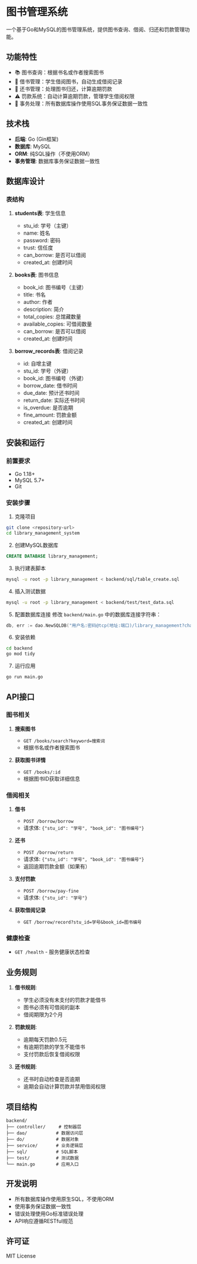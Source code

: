 # 图书管理系统

一个基于Go和MySQL的图书管理系统，提供图书查询、借阅、归还和罚款管理功能。

## 功能特性

- 📚 图书查询：根据书名或作者搜索图书
- 📖 借书管理：学生借阅图书，自动生成借阅记录
- 🔄 还书管理：处理图书归还，计算逾期罚款
- ⚠️ 罚款系统：自动计算逾期罚款，管理学生借阅权限
- 🎯 事务处理：所有数据库操作使用SQL事务保证数据一致性

## 技术栈

- **后端**: Go (Gin框架)
- **数据库**: MySQL
- **ORM**: 纯SQL操作（不使用ORM）
- **事务管理**: 数据库事务保证数据一致性

## 数据库设计

### 表结构

1. **students表**: 学生信息
   - stu_id: 学号（主键）
   - name: 姓名
   - password: 密码
   - trust: 信任度
   - can_borrow: 是否可以借阅
   - created_at: 创建时间

2. **books表**: 图书信息
   - book_id: 图书编号（主键）
   - title: 书名
   - author: 作者
   - description: 简介
   - total_copies: 总馆藏数量
   - available_copies: 可借阅数量
   - can_borrow: 是否可以借阅
   - created_at: 创建时间

3. **borrow_records表**: 借阅记录
   - id: 自增主键
   - stu_id: 学号（外键）
   - book_id: 图书编号（外键）
   - borrow_date: 借书时间
   - due_date: 预计还书时间
   - return_date: 实际还书时间
   - is_overdue: 是否逾期
   - fine_amount: 罚款金额
   - created_at: 创建时间

## 安装和运行

### 前置要求

- Go 1.18+
- MySQL 5.7+
- Git

### 安装步骤

1. 克隆项目
```bash
git clone <repository-url>
cd library_management_system
```

2. 创建MySQL数据库
```sql
CREATE DATABASE library_management;
```

3. 执行建表脚本
```bash
mysql -u root -p library_management < backend/sql/table_create.sql
```

4. 插入测试数据
```bash
mysql -u root -p library_management < backend/test/test_data.sql
```

5. 配置数据库连接
修改 `backend/main.go` 中的数据库连接字符串：
```go
db, err := dao.NewSQLDB("用户名:密码@tcp(地址:端口)/library_management?charset=utf8mb4&parseTime=True&loc=Local")
```

6. 安装依赖
```bash
cd backend
go mod tidy
```

7. 运行应用
```bash
go run main.go
```

## API接口

### 图书相关

1. **搜索图书**
   - `GET /books/search?keyword=搜索词`
   - 根据书名或作者搜索图书

2. **获取图书详情**
   - `GET /books/:id`
   - 根据图书ID获取详细信息

### 借阅相关

1. **借书**
   - `POST /borrow/borrow`
   - 请求体: `{"stu_id": "学号", "book_id": "图书编号"}`

2. **还书**
   - `POST /borrow/return`
   - 请求体: `{"stu_id": "学号", "book_id": "图书编号"}`
   - 返回逾期罚款金额（如果有）

3. **支付罚款**
   - `POST /borrow/pay-fine`
   - 请求体: `{"stu_id": "学号"}`

4. **获取借阅记录**
   - `GET /borrow/record?stu_id=学号&book_id=图书编号`

### 健康检查

- `GET /health` - 服务健康状态检查

## 业务规则

1. **借书规则**:
   - 学生必须没有未支付的罚款才能借书
   - 图书必须有可借阅的副本
   - 借阅期限为2个月

2. **罚款规则**:
   - 逾期每天罚款0.5元
   - 有逾期罚款的学生不能借书
   - 支付罚款后恢复借阅权限

3. **还书规则**:
   - 还书时自动检查是否逾期
   - 逾期会自动计算罚款并禁用借阅权限

## 项目结构

```
backend/
├── controller/     # 控制器层
├── dao/           # 数据访问层
├── do/            # 数据对象
├── service/       # 业务逻辑层
├── sql/           # SQL脚本
├── test/          # 测试数据
└── main.go        # 应用入口
```

## 开发说明

- 所有数据库操作使用原生SQL，不使用ORM
- 使用事务保证数据一致性
- 错误处理使用Go标准错误处理
- API响应遵循RESTful规范

## 许可证

MIT License
